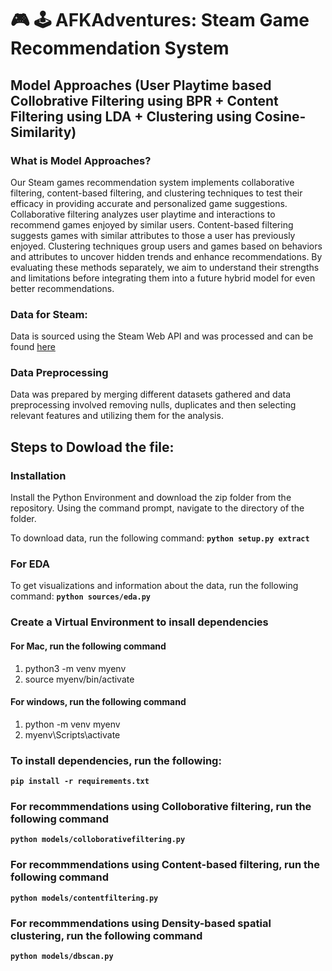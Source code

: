 # :video_game: :joystick: AFKAdventures: Steam Game Recommendation System

## Model Approaches (User Playtime based Collobrative Filtering using BPR + Content Filtering using LDA + Clustering using Cosine-Similarity)

### What is Model Approaches?
Our Steam games recommendation system implements collaborative filtering, content-based filtering, and clustering techniques to test their efficacy in providing accurate and personalized game suggestions. Collaborative filtering analyzes user playtime and interactions to recommend games enjoyed by similar users. Content-based filtering suggests games with similar attributes to those a user has previously enjoyed. Clustering techniques group users and games based on behaviors and attributes to uncover hidden trends and enhance recommendations. By evaluating these methods separately, we aim to understand their strengths and limitations before integrating them into a future hybrid model for even better recommendations.

### Data for Steam:
Data is sourced using the Steam Web API and was processed and can be found [here](https://drive.google.com/drive/folders/1PhvTPd60Jr2QaJwgtjsm-sj-WRHADyLO)

### Data Preprocessing 
Data was prepared by merging different datasets gathered and data preprocessing involved removing nulls, duplicates and then selecting relevant features and utilizing them for the analysis. 

## Steps to Dowload the file:

### Installation
Install the Python Environment and download the zip folder from the repository. Using the command prompt, navigate to the directory of the folder.

To download data, run the following command: **`python setup.py extract`**

### For EDA
To get visualizations and information about the data, run the following command: **`python sources/eda.py`**

### Create a Virtual Environment to insall dependencies

#### For Mac, run the following command 

1. python3 -m venv myenv
2. source myenv/bin/activate

#### For windows, run the following command
1. python -m venv myenv
2. myenv\Scripts\activate

    
### To install dependencies, run the following:
**`pip install -r requirements.txt`**

### For recommmendations using Colloborative filtering, run the following command

**`python models/colloborativefiltering.py`**

### For recommmendations using Content-based filtering, run the following command

**`python models/contentfiltering.py`**

### For recommmendations using Density-based spatial clustering, run the following command

**`python models/dbscan.py`**